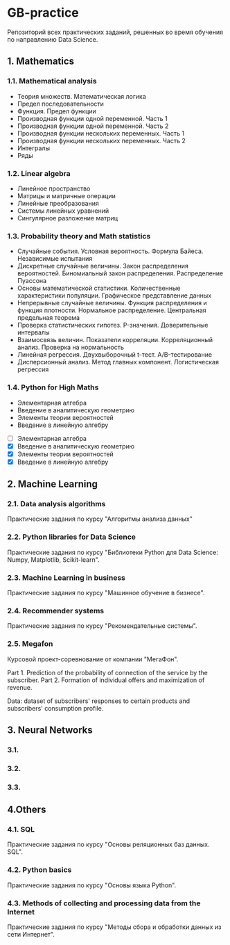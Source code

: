 # GB-practice
Репозиторий всех практических заданий, решенных во время обучения по направлению Data Science.
## 1. Mathematics
### 1.1. Mathematical analysis
* Теория множеств. Математическая логика
* Предел последовательности
* Функция. Предел функции
* Производная функции одной переменной. Часть 1
* Производная функции одной переменной. Часть 2
* Производная функции нескольких переменных. Часть 1
* Производная функции нескольких переменных. Часть 2
* Интегралы
* Ряды
### 1.2. Linear algebra
* Линейное пространство
* Матрицы и матричные операции
* Линейные преобразования
* Системы линейных уравнений
* Сингулярное разложение матриц
### 1.3. Probability theory and Math statistics
* Случайные события. Условная вероятность. Формула Байеса. Независимые испытания
* Дискретные случайные величины. Закон распределения вероятностей. Биномиальный закон распределения. Распределение Пуассона
* Основы математической статистики. Количественные характеристики популяции. Графическое представление данных
* Непрерывные случайные величины. Функция распределения и функция плотности. Нормальное распределение. Центральная предельная теорема
* Проверка статистических гипотез. P-значения. Доверительные интервалы
* Взаимосвязь величин. Показатели корреляции. Корреляционный анализ. Проверка на нормальность
* Линейная регрессия. Двухвыборочный t-тест. A/B-тестирование
* Дисперсионный анализ. Метод главных компонент. Логистическая регрессия
### 1.4. Python for High Maths 
* Элементарная алгебра
* Введение в аналитическую геометрию
* Элементы теории вероятностей
* Введение в линейную алгебру

- [ ] Элементарная алгебра
- [x] Введение в аналитическую геометрию
- [x] Элементы теории вероятностей
- [x] Введение в линейную алгебру

## 2. Machine Learning
### 2.1. Data analysis algorithms
Практические задания по курсу "Алгоритмы анализа данных"
### 2.2. Python libraries for Data Science
Практические задания по курсу "Библиотеки Python для Data Science: Numpy, Matplotlib, Scikit-learn".
### 2.3. Machine Learning in business
Практические задания по курсу "Машинное обучение в бизнесе".
### 2.4. Recommender systems
Практические задания по курсу "Рекомендательные системы".
### 2.5. Megafon
Курсовой проект-соревнование от компании "МегаФон".

Part 1. Prediction of the probability of connection of the service by the subscriber.
Part 2. Formation of individual offers and maximization of revenue.

Data: dataset of subscribers' responses to certain products and subscribers' consumption profile.

## 3. Neural Networks
### 3.1. 
### 3.2. 
### 3.3. 

## 4.Others
### 4.1. SQL
Практические задания по курсу "Основы реляционных баз данных. SQL".
### 4.2. Python basics
Практические задания по курсу "Основы языка Python".
### 4.3. Methods of collecting and processing data from the Internet
Практические задания по курсу "Методы сбора и обработки данных из сети Интернет".
